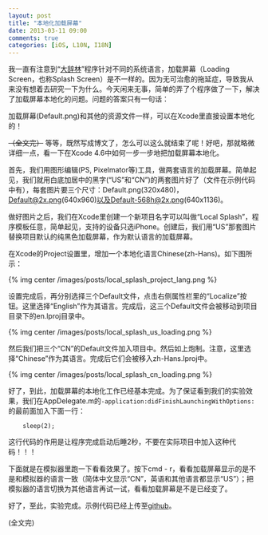 ```yaml
---
layout: post
title: "本地化加载屏幕"
date: 2013-03-11 09:00
comments: true
categories: [iOS, L10N, I18N]
---
```


我一直有注意到“[大辞林](https://itunes.apple.com/app/da-ci-lin/id299029654?mt=8)”程序针对不同的系统语言，加载屏幕（Loading Screen，也称Splash Screen）是不一样的。因为无可治愈的拖延症，导致我从来没有想着去研究一下为什么。今天闲来无事，简单的弄了个程序做了一下，解决了加载屏幕本地化的问题。问题的答案只有一句话：

加载屏幕(Default.png)和其他的资源文件一样，可以在Xcode里直接设置本地化的！

<del>（全文完）</del> 等等，既然写成博文了，怎么可以这么就结束了呢！好吧，那就略微详细一点，看一下在Xcode 4.6中如何一步一步地把加载屏幕本地化。

<!-- more -->

首先，我们用图形编辑(PS, Pixelmator等)工具，做两套语言的加载屏幕。简单起见，我们就用白底加居中的黑字(“US”和“CN”)的两套图片好了（文件在示例代码中有），每套图片要三个尺寸：Default.png(320x480)，Default@2x.png(640x960)以及Default-568h@2x.png(640x1136)。

做好图片之后，我们在Xcode里创建一个新项目名字可以叫做“Local Splash”，程序模板任意，简单起见，支持的设备只选iPhone。创建后，我们用“US”那套图片替换项目默认的纯黑色加载屏幕，作为默认语言的加载屏幕。

在Xcode的Project设置里，增加一个本地化语言Chinese(zh-Hans)。如下图所示：

{% img center /images/posts/local_splash_project_lang.png %}

设置完成后，再分别选择三个Default文件，点击右侧属性栏里的“Localize”按钮。这里选择“English”作为其语言。完成后，这三个Default文件会被移动到项目目录下的en.lproj目录中。

{% img center /images/posts/local_splash_us_loading.png %}

然后我们把三个“CN”的Default文件加入项目中。然后如上炮制。注意，这里选择“Chinese”作为其语言。完成后它们会被移入zh-Hans.lproj中。

{% img center /images/posts/local_splash_cn_loading.png %}

好了，到此，加载屏幕的本地化工作已经基本完成。为了保证看到我们的实验效果，我们在AppDelegate.m的`-application:didFinishLaunchingWithOptions:`的最前面加入下面一行：

``` objc
	sleep(2);
```

这行代码的作用是让程序完成启动后睡2秒，不要在实际项目中加入这种代码！！！

下面就是在模拟器里跑一下看看效果了。按下cmd - r，看看加载屏幕显示的是不是和模拟器的语言一致（简体中文显示“CN”，英语和其他语言都显示“US”）；把模拟器的语言切换为其他语言再试一试，看看加载屏幕是不是已经变了。

好了，至此，实验完成。示例代码已经上传至[github](https://github.com/venj/Cocoa-blog-code/tree/master/Local%20Splash)。

(全文完)
